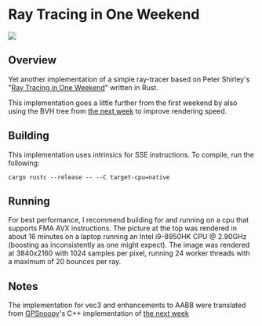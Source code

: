 # Ray Tracing in One Weekend 

<img align="center" src="https://github.com/VoidPtr74/RayTracingInOneWeekend/blob/master/title_image.jpg">

## Overview

Yet another implementation of a simple ray-tracer based on Peter Shirley's "[Ray Tracing in One Weekend](https://github.com/petershirley/raytracinginoneweekend)" written in Rust.

This implementation goes a little further from the first weekend by also using the BVH tree from [the next week](https://github.com/RayTracing/TheNextWeek) to improve rendering speed.

## Building

This implementation uses intrinsics for SSE instructions. To compile, run the following: 

`cargo rustc --release -- --C target-cpu=native`

## Running

For best performance, I recommend building for and running on a cpu that supports FMA AVX instructions. The picture at the top was rendered in about 16 minutes on a laptop running an Intel i9-8950HK CPU @ 2.90GHz (boosting as inconsistently as one might expect). The image was rendered at 3840x2160 with 1024 samples per pixel, running 24 worker threads with a maximum of 20 bounces per ray.

## Notes

The implementation for vec3 and enhancements to AABB were translated from [GPSnoopy](https://github.com/GPSnoopy)'s C++ implementation of [the next week](https://github.com/GPSnoopy/RayTracingTheNextWeek) 
